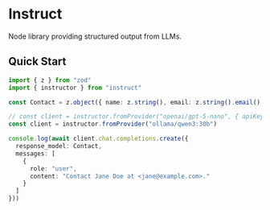 # Instruct

Node library providing structured output from LLMs.

## Quick Start

```typescript
import { z } from "zod"
import { instructor } from "instruct"

const Contact = z.object({ name: z.string(), email: z.string().email() })

// const client = instructor.fromProvider("openai/gpt-5-nano", { apiKey: "sk-..." });
const client = instructor.fromProvider("ollama/qwen3:30b")

console.log(await client.chat.completions.create({
  response_model: Contact,
  messages: [
    {
      role: "user",
      content: "Contact Jane Doe at <jane@example.com>."
    }
  ]
}))
```